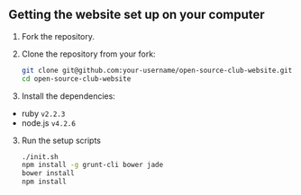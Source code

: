 ## Getting the website set up on your computer

1. Fork the repository.
2. Clone the repository from your fork:

	```bash
	git clone git@github.com:your-username/open-source-club-website.git
	cd open-source-club-website
	```

3. Install the dependencies:

  - ruby `v2.2.3`
  - node.js `v4.2.6`

3. Run the setup scripts

	```bash
	./init.sh
	npm install -g grunt-cli bower jade
	bower install
	npm install
	```

